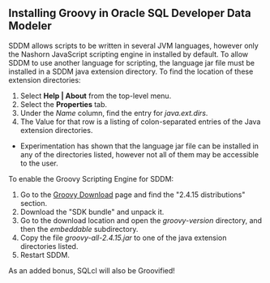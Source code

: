 ## Installing Groovy in Oracle SQL Developer Data Modeler

SDDM allows scripts to be written in several JVM languages, however only the Nashorn JavaScript scripting engine in installed by default. To allow SDDM to use another language for scripting, the language jar file must be installed in a SDDM java extension directory. To find the location of these extension directories:

1. Select **Help | About** from the top-level menu.
2. Select the **Properties** tab.
2. Under the *Name* column, find the entry for *java.ext.dirs*.
3. The Value for that row is a listing of colon-separated entries of the Java extension directories.
  * Experimentation has shown that the language jar file can be installed in any of the directories listed, however not all of them may be accessible to the user.

To enable the Groovy Scripting Engine for SDDM:

1. Go to the [Groovy Download](http://groovy-lang.org/download.html) page and find the "2.4.15 distributions" section.
1. Download the "SDK bundle" and unpack it.
1. Go to the download location and open the *groovy-version* directory, and then the *embeddable* subdirectory.
1.	Copy the file *groovy-all-2.4.15.jar* to one of the java extension directories listed.
2.	Restart SDDM.

As an added bonus, SQLcl will also be Groovified!
